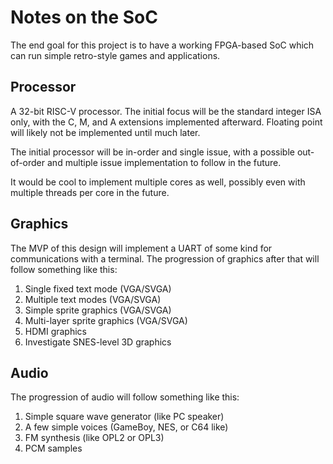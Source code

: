 
# Notes on the SoC

The end goal for this project is to have a working FPGA-based SoC
which can run simple retro-style games and applications.


## Processor

A 32-bit RISC-V processor. The initial focus will be the standard integer
ISA only, with the C, M, and A extensions implemented afterward.
Floating point will likely not be implemented until much later.

The initial processor will be in-order and single issue,
with a possible out-of-order and multiple issue implementation
to follow in the future.

It would be cool to implement multiple cores as well,
possibly even with multiple threads per core in the future.


## Graphics

The MVP of this design will implement a UART of some kind for
communications with a terminal. The progression of graphics
after that will follow something like this:

1. Single fixed text mode (VGA/SVGA)
2. Multiple text modes (VGA/SVGA)
3. Simple sprite graphics (VGA/SVGA)
4. Multi-layer sprite graphics (VGA/SVGA)
5. HDMI graphics
6. Investigate SNES-level 3D graphics


## Audio

The progression of audio will follow something like this:

1. Simple square wave generator (like PC speaker)
2. A few simple voices (GameBoy, NES, or C64 like)
3. FM synthesis (like OPL2 or OPL3)
4. PCM samples
